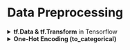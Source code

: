 # Data Preprocessing

<div style="width:1000px;margin:auto">

<details><summary><b>tf.Data & tf.Transform</b> in Tensorflow</summary><p><ul>
<li>Split the California dataset to multiple CSV files</li>
<li>Building an Input Pipeline with tf.data</li>
<li>The TFRecord binary format</li>
<li>A Brief Intro to Protocol Buffers</li>
<li>TensorFlow Protobufs</li>
<li>Putting Images in TFRecords</li>
<li>Putting Tensors and Sparse Tensors in TFRecords</li>
<li>Handling Sequential Data Using SequenceExample</li>
<li>The Features API</li>
<li>Using Feature Columns for Parsing</li>
<li>TF Transform</li>
<li>TensorFlow Datasets</li>
<li>TensorFlow Hub</li>
<li>More</li>
</ul>
<a href="./notebooks/13_loading_and_preprocessing_data.html">Notebook</a>
</p></details>

<details><summary><b>One-Hot Encoding (to_categorical)</b></summary><p>
```
from keras.utils.np_utils import to_categorical

## y_train (before).unique() = [0, 1, ... , 9]
y_train     = to_categorical(y_train)
num_classes = y_train.shape[1]
num_classes

#### Result ######
10
```
</p></details>

<details><summary><b>Data Augmentation (Images)</b></summary><p>
[**Docs**](file:///media/mosaab/Volume/Personal/Development/Courses%20Docs/Sklearn/Image%20Preprocessing%20-%20Keras%20Documentation.html)

#### 1. Import the class ImageDataGenerator.
**NOTE:** you can specify its parameters. - see the docs -.
```
from keras.preprocessing import image

gen = image.ImageDataGenerator()
```

#### 2. Test split before generating.
```
from sklearn.model_selection import train_test_split

X = X_train
y = y_train

X_train, X_val, y_train, y_val = train_test_split(X_train, y_train, test_size=.1, random_state=42)
train_batches = gen.flow(X_train, y_train, batch_size=64)
val_batches   = gen.flow(X_val, y_val, batch_size=64)
```

#### 3. After you defined your model using `Sequential`.
```
history=model.fit_generator(generator=batches, steps_per_epoch=batches.n, epochs=3, 
                    validation_data=val_batches, validation_steps=val_batches.n)
```
</p></details>

<details><summary><b>Loading Large Dataset</b></summary><p>

<h4>1. Load the data</h4>
```
from sklearn.datasets import fetch_california_housing
from sklearn.model_selection import train_test_split
from sklearn.preprocessing import StandardScaler
from utils import *
import os, numpy as np, pandas as pd

housing = fetch_california_housing()

X_train_full, X_test, y_train_full, y_test = train_test_split(housing.data,
                                                              housing.target[..., None],
                                                              random_state=42)
X_train, X_valid, y_train, y_valid = train_test_split(X_train_full,
                                                      y_train_full,
                                                      random_state=42)
shape(X_train, X_valid, X_test, y_train, y_valid, y_test)
scaler = StandardScaler()
scaler.fit(X_train)
X_mean = scaler.mean_
X_std  = scaler.scale_
```

<h4>2. Split the data into multiple csv files</h4>
```
import os, numpy as np, pandas as pd
def save_to_multiple_csv_files(data, name_prefix, header=None, n_parts=10):
    housing_dir = os.path.join("datasets", "housing")  # Write where to save the new csv files.
    os.makedirs(housing_dir, exist_ok=True)
    path_format = os.path.join(housing_dir, "my_{}_{:02d}.csv")

    filepaths = []
    m = len(data)
    for file_idx, row_indices in enumerate(np.array_split(np.arange(m), n_parts)):
        part_csv = path_format.format(name_prefix, file_idx)
        filepaths.append(part_csv)

        with open(part_csv, "wt", encoding="utf-8") as f:
            if header is not None:
                f.write(header)
                f.write("\n")
            for row_idx in row_indices:
                f.write(",".join([repr(col) for col in data[row_idx]]))
                f.write("\n")
    return filepaths
```

```
train_data  = np.c_[X_train, y_train]
valid_data  = np.c_[X_valid, y_valid]
test_data   = np.c_[X_test, y_test]
header_cols = housing.feature_names + ["MedianHouseValue"]
header      = ",".join(header_cols)

train_filepaths = save_to_multiple_csv_files(train_data, "train", header, n_parts=20)
valid_filepaths = save_to_multiple_csv_files(valid_data, "valid", header, n_parts=10)
test_filepaths  = save_to_multiple_csv_files(test_data, "test", header, n_parts=10)
```

<h4>3. Handle how to read the multiple files</h4>
```
n_inputs = 8

@tf.function
def preprocess(line):
    defs   = [0.]*n_inputs + [tf.constant([], dtype=tf.float32)]
    fields = tf.io.decode_csv(line, record_defaults=defs)
    X      = tf.stack(fields[:-1])
    y      = tf.stack(fields[-1:])
    return (X - X_mean) / X_std, y
```

```
def csv_reader_dataset(filepaths, repeat=1, n_readers=5,
                       n_read_threads=tf.data.experimental.AUTOTUNE,
                       shuffle_buffer_size=10_000,
                       n_parse_threads=5, batch_size=32):
    dataset = tf.data.Dataset.list_files(filepaths).repeat(repeat)
    dataset = dataset.interleave(
        lambda filepath: tf.data.TextLineDataset(filepath).skip(1),
        cycle_length=n_readers,
        num_parallel_calls=n_read_threads
    )
    dataset = dataset.shuffle(shuffle_buffer_size)
    dataset = dataset.map(preprocess, num_parallel_calls=n_parse_threads)
    dataset = dataset.batch(batch_size)
    return dataset.prefetch(1)
```
```
train_set = csv_reader_dataset(train_filepaths, repeat=None)
valid_set = csv_reader_dataset(valid_filepaths)
test_set  = csv_reader_dataset(test_filepaths)
```

<h4>4. Modelling</h4>
```
tf.keras.backend.clear_session()
np.random.seed(42)
tf.random.set_seed(42)

model = tf.keras.models.Sequential([
    tf.keras.layers.Dense(30, activation="relu", input_shape=X_train.shape[1:]),
    tf.keras.layers.Dense(30, activation="relu"),
    tf.keras.layers.Dense(1)
])
```
```
model.compile(loss="mse",
              optimizer=tf.keras.optimizers.Adam(lr=1e-3))
batch_size = 16
model.fit(train_set,
          steps_per_epoch=len(X_train) // batch_size,
          epochs=10,
          validation_data=valid_set)
```

<h4>5. Predict & Evaluate</h4>
```
model.evaluate(test_set, steps=len(X_test) // batch_size)
```
```
new_set = test_set.map(lambda X, y: X) # we could instead just pass test_set, Keras would ignore the labels
X_new = X_test
model.predict(new_set, steps=len(X_new) // batch_size)
```
</p></details>

<details><summary><b>Hold-out Validation</b></summary><p>
<p>NOTE: use this method if you have enough data.</p>
<p>If this method is used on little data, then your validation and test sets may contain too few samles to be statistically representative of the data at hand.</p>
<p>Apply K-fold or Iterated K-fold in small datasets.</p>
```
#### Hold-out Validation.
num_validation_samples = 10_000

# Shuffling the data is usually appropiate.
np.random.shuffle(data)

X_valid = data[:num_validation_samples]
X_train = data[num_validation_samples:]

# Traing the model with training data, and validate it with
# validation data.
model.train(X_train)
validation_score = model.evaluate(X_valid)

# At this point, you can tune your model,
# retrain it, evaluate it, tune it again...
# Once you've tuned your hyperparameters, it's common
# to train your final model from scratch on 
# all non-test data available.
model = get_model()
model.train(np.concatenate([X_train, X_valid]))
test_score = model.evaluate(X_test)
```
</p></details>

<details><summary><b>K-Fold cross-validation</b></summary><p>
<h4>K-Folds</h4>
```
# K-fold cross-validation
import numpy as np

# Shuffling the data is usually appropiate.
np.random.shuffle(train_data)

k = 4
num_val_samples = len(train_data) // k
num_epochs      = 500
all_scores      = []

for i in range(k):
    print(f'processing fold #{i}')
    val_data   = train_data[i * num_val_samples: (i+1)*num_val_samples]
    val_labels = train_labels[i * num_val_samples: (i+1)*num_val_samples]

    partial_train_data = np.concatenate([train_data[:i*num_val_samples],
                                         train_data[(i+1)*num_val_samples:]], axis=0)
    partial_train_labels = np.concatenate([train_labels[:i*num_val_samples],
                                           train_labels[(i+1)*num_val_samples:]], axis=0)
    
    history = model.fit(partial_train_data,
              partial_train_labels,
              epochs=num_epochs,
              batch_size=1,
              validation_data=(val_data, val_labels),
              verbose=0)
    # metric_history = history.history['val_mae']
    val_mse, val_mae = model.evaluate(val_data, val_labels, verbose=0)
    all_scores.append(val_mae)
```

<h4>Building the history of successive mean K-fold validation</h4>
```
average_metric_history = [np.mean([x[i] for x in all_scores]) for i in range(num_epochs)]
```

<h4>Plotting validation Scores</h4>
```
import matplotlib.pyplot as plt

plt.plot(range(1, len(average_metric_history)+1), average_metric_history)
plt.xlabel('Epochs')
plt.ylabel('Validation MAE')
plt.show()
```
<p> if the plotting is a little bit difficult to read, due to scaling issues and relatively high variance, you can do the following</p>
```
def smooth_curve(points, factor=0.9):
	smoothed_points = []
	for point in points:
		if smoothed_points:
			previous = smoothed_points[-1]
			smoothed_points.append(previous * factor + point * (1 - factor))
		else:
			smoothed_points.append(point)
	return smoothed_points
	
	
smooth_mae_history = smooth_curve(average_metric_history[10:])

plt.plot(range(1, len(average_metric_history) + 1), smooth_mae_history)
plt.xlabel('Epochs')
plt.ylabel('Validation MAE')
plt.show()
```
<p>Then from this plot, you can figure out, which number of epochs you model doesn't overfit, and build your model normally</p>
```
model = build_model()

model.fit(train_data, train_targets, epochs=80, batch_size=16, verbose=0)

test_mse_score, test_mae_score = model.evaluate(test_data, test_targets)

```
</p></details>
</div>